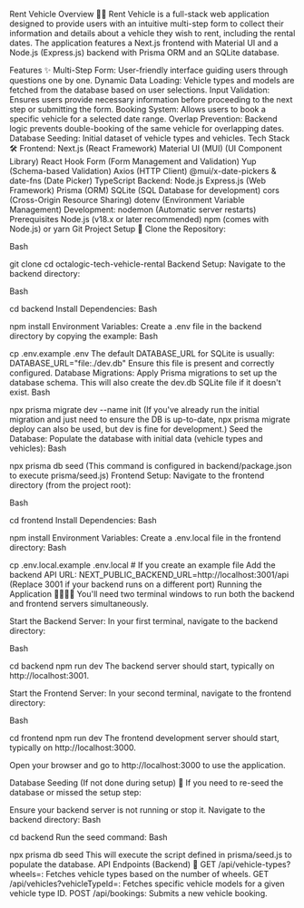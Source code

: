 Rent Vehicle 
Overview 🚗💨
Rent Vehicle is a full-stack web application designed to provide users with an intuitive multi-step form to collect their information and details about a vehicle they wish to rent, including the rental dates. The application features a Next.js frontend with Material UI and a Node.js (Express.js) backend with Prisma ORM and an SQLite database.

Features ✨
Multi-Step Form: User-friendly interface guiding users through questions one by one.
Dynamic Data Loading: Vehicle types and models are fetched from the database based on user selections.
Input Validation: Ensures users provide necessary information before proceeding to the next step or submitting the form.
Booking System: Allows users to book a specific vehicle for a selected date range.
Overlap Prevention: Backend logic prevents double-booking of the same vehicle for overlapping dates.
Database Seeding: Initial dataset of vehicle types and vehicles.
Tech Stack 🛠️
Frontend:
Next.js (React Framework)
Material UI (MUI) (UI Component Library)
React Hook Form (Form Management and Validation)
Yup (Schema-based Validation)
Axios (HTTP Client)
@mui/x-date-pickers & date-fns (Date Picker)
TypeScript
Backend:
Node.js
Express.js (Web Framework)
Prisma (ORM)
SQLite (SQL Database for development)
cors (Cross-Origin Resource Sharing)
dotenv (Environment Variable Management)
Development:
nodemon (Automatic server restarts)
Prerequisites
Node.js (v18.x or later recommended)
npm (comes with Node.js) or yarn
Git
Project Setup 🚀
Clone the Repository:

Bash

git clone <your-repository-url>
cd octalogic-tech-vehicle-rental
Backend Setup:
Navigate to the backend directory:

Bash

cd backend
Install Dependencies:
Bash

npm install
Environment Variables: Create a .env file in the backend directory by copying the example:
Bash

cp .env.example .env
The default DATABASE_URL for SQLite is usually:
DATABASE_URL="file:./dev.db"
Ensure this file is present and correctly configured.
Database Migrations: Apply Prisma migrations to set up the database schema. This will also create the dev.db SQLite file if it doesn't exist.
Bash

npx prisma migrate dev --name init
(If you've already run the initial migration and just need to ensure the DB is up-to-date, npx prisma migrate deploy can also be used, but dev is fine for development.)
Seed the Database: Populate the database with initial data (vehicle types and vehicles):
Bash

npx prisma db seed
(This command is configured in backend/package.json to execute prisma/seed.js)
Frontend Setup:
Navigate to the frontend directory (from the project root):

Bash

cd frontend
Install Dependencies:
Bash

npm install
Environment Variables: Create a .env.local file in the frontend directory:
Bash

cp .env.local.example .env.local  # If you create an example file
Add the backend API URL:
NEXT_PUBLIC_BACKEND_URL=http://localhost:3001/api
(Replace 3001 if your backend runs on a different port)
Running the Application 🏃‍♂️🏃‍♀️
You'll need two terminal windows to run both the backend and frontend servers simultaneously.

Start the Backend Server:
In your first terminal, navigate to the backend directory:

Bash

cd backend
npm run dev
The backend server should start, typically on http://localhost:3001.

Start the Frontend Server:
In your second terminal, navigate to the frontend directory:

Bash

cd frontend
npm run dev
The frontend development server should start, typically on http://localhost:3000.

Open your browser and go to http://localhost:3000 to use the application.

Database Seeding (If not done during setup) 🌱
If you need to re-seed the database or missed the setup step:

Ensure your backend server is not running or stop it.
Navigate to the backend directory:
Bash

cd backend
Run the seed command:
Bash

npx prisma db seed
This will execute the script defined in prisma/seed.js to populate the database.
API Endpoints (Backend) 📡
GET /api/vehicle-types?wheels=<number>: Fetches vehicle types based on the number of wheels.
GET /api/vehicles?vehicleTypeId=<id>: Fetches specific vehicle models for a given vehicle type ID.
POST /api/bookings: Submits a new vehicle booking.